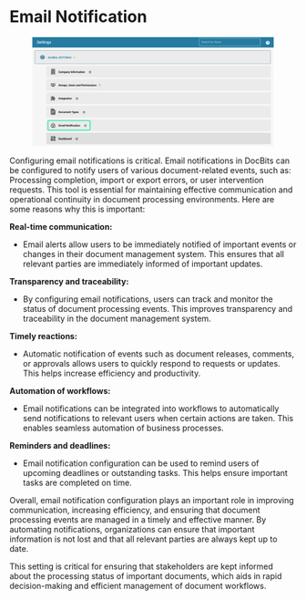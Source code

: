 # Email Notification

<figure><img src="../../../../.gitbook/assets/E-Mail Notifications.png" alt=""><figcaption></figcaption></figure>

Configuring email notifications is critical. Email notifications in DocBits can be configured to notify users of various document-related events, such as: Processing completion, import or export errors, or user intervention requests. This tool is essential for maintaining effective communication and operational continuity in document processing environments. Here are some reasons why this is important:

**Real-time communication:**

* Email alerts allow users to be immediately notified of important events or changes in their document management system. This ensures that all relevant parties are immediately informed of important updates.

**Transparency and traceability:**

* By configuring email notifications, users can track and monitor the status of document processing events. This improves transparency and traceability in the document management system.

**Timely reactions:**

* Automatic notification of events such as document releases, comments, or approvals allows users to quickly respond to requests or updates. This helps increase efficiency and productivity.

**Automation of workflows:**

* Email notifications can be integrated into workflows to automatically send notifications to relevant users when certain actions are taken. This enables seamless automation of business processes.

**Reminders and deadlines:**

* Email notification configuration can be used to remind users of upcoming deadlines or outstanding tasks. This helps ensure important tasks are completed on time.

Overall, email notification configuration plays an important role in improving communication, increasing efficiency, and ensuring that document processing events are managed in a timely and effective manner. By automating notifications, organizations can ensure that important information is not lost and that all relevant parties are always kept up to date.

This setting is critical for ensuring that stakeholders are kept informed about the processing status of important documents, which aids in rapid decision-making and efficient management of document workflows.
